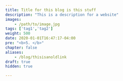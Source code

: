 ```yaml
---
title: Title for this blog is this stuff
description: "This is a description for a website"
images:
    - /path/to/image.jpg
tags: ['tag1','tag2']
weight: 500
date: 2020-01-01T16:47:17-04:00
pre: "<b>5. </b>"
chapter: false
aliases: 
    - /blog/thisisanoldlink
draft: true
hidden: true

---
```

